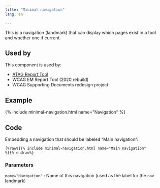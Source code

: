 ```yaml
---
title: "Minimal navigation"
lang: en

---
```


This is a navigation (landmark) that can display which pages exist in a tool and whether one if current. 

## Used by

This component is used by: 

* [ATAG Report Tool](https://w3.org/WAI/atag/report-tool)
* WCAG EM Report Tool (2020 rebuild)
* WCAG Supporting Documents redesign project

## Example

{% include minimal-navigation.html name="Navigation" %}

## Code

Embedding a navigation that should be labeled “Main navigation”:

```liquid
{%raw%}{% include minimal-navigation.html name="Main navigation"
%}{% endraw%}
```

### Parameters

`name="Navigation"`
: Name of this navigation (used as the label for the `nav` landmark)
